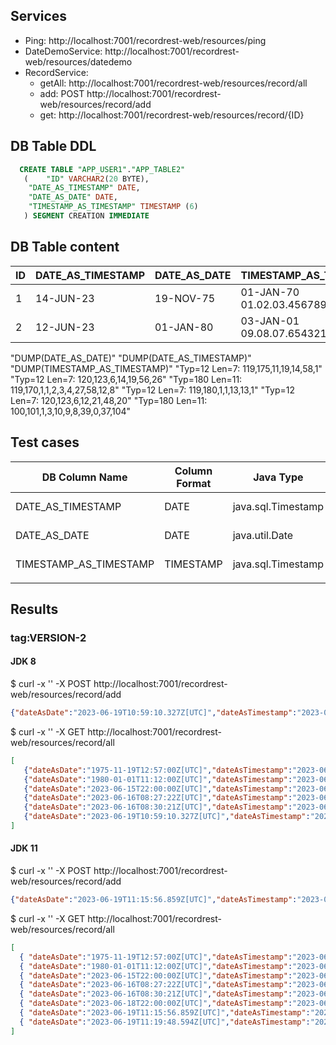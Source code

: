 
## Services

- Ping: http://localhost:7001/recordrest-web/resources/ping
- DateDemoService: http://localhost:7001/recordrest-web/resources/datedemo
- RecordService: 
  - getAll: http://localhost:7001/recordrest-web/resources/record/all
  - add: POST http://localhost:7001/recordrest-web/resources/record/add
  - get: http://localhost:7001/recordrest-web/resources/record/{ID}

## DB Table DDL

```sql
  CREATE TABLE "APP_USER1"."APP_TABLE2" 
   (	"ID" VARCHAR2(20 BYTE), 
	"DATE_AS_TIMESTAMP" DATE, 
	"DATE_AS_DATE" DATE, 
	"TIMESTAMP_AS_TIMESTAMP" TIMESTAMP (6)
   ) SEGMENT CREATION IMMEDIATE 
```

## DB Table content

| ID  | DATE_AS_TIMESTAMP | DATE_AS_DATE | TIMESTAMP_AS_TIMESTAMP          |
| --- | ----------------- | ------------ | ------------------------------- |
| 1   | 14-JUN-23         | 19-NOV-75    | 01-JAN-70 01.02.03.456789000 AM |
| 2   | 12-JUN-23         | 01-JAN-80    | 03-JAN-01 09.08.07.654321000 AM |


"DUMP(DATE_AS_DATE)"	"DUMP(DATE_AS_TIMESTAMP)"	"DUMP(TIMESTAMP_AS_TIMESTAMP)"
"Typ=12 Len=7: 119,175,11,19,14,58,1"	"Typ=12 Len=7: 120,123,6,14,19,56,26"	"Typ=180 Len=11: 119,170,1,1,2,3,4,27,58,12,8"
"Typ=12 Len=7: 119,180,1,1,13,13,1"	"Typ=12 Len=7: 120,123,6,12,21,48,20"	"Typ=180 Len=11: 100,101,1,3,10,9,8,39,0,37,104"


## Test cases

| DB Column Name         | Column Format | Java Type          | Annotation      | Git Tag   | Id  | Output Format               |
| ---------------------- | ------------- | ------------------ | --------------- | --------- | --- | --------------------------- |
| DATE_AS_TIMESTAMP      | DATE          | java.sql.Timestamp |                 | VERSION-1 | 1   | "2023-06-14T16:55:25Z[UTC]" |
| DATE_AS_DATE           | DATE          | java.util.Date     | @Temporal(DATE) | VERSION-1 | 1   | "1975-11-18T23:00:00Z[UTC]" |
| TIMESTAMP_AS_TIMESTAMP | TIMESTAMP     | java.sql.Timestamp |                 | VERSION-1 | 1   | "1969-12-31T23:00:00Z[UTC]" |
|                        |               |                    |                 |           |     |                             |

## Results

### tag:VERSION-2

#### JDK 8

$ curl -x '' -X POST http://localhost:7001/recordrest-web/resources/record/add

```json
{"dateAsDate":"2023-06-19T10:59:10.327Z[UTC]","dateAsTimestamp":"2023-06-19T10:59:10.327Z[UTC]","id":"1687172350327","timestampAsTimestamp":"2023-06-19T10:59:10.327Z[UTC]"}
```

$ curl -x '' -X GET http://localhost:7001/recordrest-web/resources/record/all

```json
[
   {"dateAsDate":"1975-11-19T12:57:00Z[UTC]","dateAsTimestamp":"2023-06-14T16:55:25Z[UTC]","id":"1","timestampAsTimestamp":"1970-01-01T00:02:03.456Z[UTC]"},
   {"dateAsDate":"1980-01-01T11:12:00Z[UTC]","dateAsTimestamp":"2023-06-12T18:47:19Z[UTC]","id":"2","timestampAsTimestamp":"0001-01-01T08:08:08.654Z[UTC]"},
   {"dateAsDate":"2023-06-15T22:00:00Z[UTC]","dateAsTimestamp":"2023-06-16T08:35:36Z[UTC]","id":"1686904536728","timestampAsTimestamp":"2023-06-16T08:35:36.728Z[UTC]"}
   {"dateAsDate":"2023-06-16T08:27:22Z[UTC]","dateAsTimestamp":"2023-06-16T08:27:22Z[UTC]","id":"1686904042427","timestampAsTimestamp":"1970-01-02T10:17:36.789Z[UTC]"},
   {"dateAsDate":"2023-06-16T08:30:21Z[UTC]","dateAsTimestamp":"2023-06-16T08:30:21Z[UTC]","id":"1686904221757","timestampAsTimestamp":"2023-06-16T08:30:21.757Z[UTC]"},
   {"dateAsDate":"2023-06-19T10:59:10.327Z[UTC]","dateAsTimestamp":"2023-06-19T10:59:10.327Z[UTC]","id":"1687172350327","timestampAsTimestamp":"2023-06-19T10:59:10.327Z[UTC]"},
]
```
#### JDK 11

$  curl -x '' -X POST http://localhost:7001/recordrest-web/resources/record/add

```json
{"dateAsDate":"2023-06-19T11:15:56.859Z[UTC]","dateAsTimestamp":"2023-06-19T11:15:56.859Z[UTC]","id":"1687173356859","timestampAsTimestamp":"2023-06-19T11:15:56.859Z[UTC]"}
```

$ curl -x '' -X GET http://localhost:7001/recordrest-web/resources/record/all

```json
[
  { "dateAsDate":"1975-11-19T12:57:00Z[UTC]","dateAsTimestamp":"2023-06-14T16:55:25Z[UTC]","id":"1","timestampAsTimestamp":"1970-01-01T00:02:03.456Z[UTC]"},
  { "dateAsDate":"1980-01-01T11:12:00Z[UTC]","dateAsTimestamp":"2023-06-12T18:47:19Z[UTC]","id":"2","timestampAsTimestamp":"0001-01-01T08:08:08.654Z[UTC]"},
  { "dateAsDate":"2023-06-15T22:00:00Z[UTC]","dateAsTimestamp":"2023-06-16T08:35:36Z[UTC]","id":"1686904536728","timestampAsTimestamp":"2023-06-16T08:35:36.728Z[UTC]"}
  { "dateAsDate":"2023-06-16T08:27:22Z[UTC]","dateAsTimestamp":"2023-06-16T08:27:22Z[UTC]","id":"1686904042427","timestampAsTimestamp":"1970-01-02T10:17:36.789Z[UTC]"},
  { "dateAsDate":"2023-06-16T08:30:21Z[UTC]","dateAsTimestamp":"2023-06-16T08:30:21Z[UTC]","id":"1686904221757","timestampAsTimestamp":"2023-06-16T08:30:21.757Z[UTC]"},
  { "dateAsDate":"2023-06-18T22:00:00Z[UTC]","dateAsTimestamp":"2023-06-19T10:59:10Z[UTC]","id":"1687172350327","timestampAsTimestamp": "2023-06-19T10:59:10.327Z[UTC]"},
  { "dateAsDate":"2023-06-19T11:15:56.859Z[UTC]","dateAsTimestamp":"2023-06-19T11:15:56.859Z[UTC]","id":"1687173356859","timestampAsTimestamp":"2023-06-19T11:15:56.859Z[UTC]"},
  { "dateAsDate":"2023-06-19T11:19:48.594Z[UTC]","dateAsTimestamp":"2023-06-19T11:19:48.594Z[UTC]","id":"1687173588594","timestampAsTimestamp":"2023-06-19T11:19:48.594Z[UTC]"},
]
```



